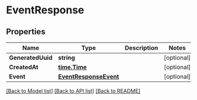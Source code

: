 # EventResponse

## Properties
Name | Type | Description | Notes
------------ | ------------- | ------------- | -------------
**GeneratedUuid** | **string** |  | [optional] 
**CreatedAt** | [**time.Time**](time.Time.md) |  | [optional] 
**Event** | [**EventResponseEvent**](EventResponse_event.md) |  | [optional] 

[[Back to Model list]](../README.md#documentation-for-models) [[Back to API list]](../README.md#documentation-for-api-endpoints) [[Back to README]](../README.md)


